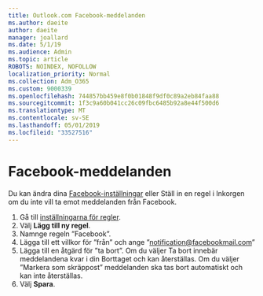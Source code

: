 ```yaml
---
title: Outlook.com Facebook-meddelanden
ms.author: daeite
author: daeite
manager: joallard
ms.date: 5/1/19
ms.audience: Admin
ms.topic: article
ROBOTS: NOINDEX, NOFOLLOW
localization_priority: Normal
ms.collection: Adm_O365
ms.custom: 9000339
ms.openlocfilehash: 744857bb459e8f0b01848f9df0c89a2eb84faa88
ms.sourcegitcommit: 1f3c9a60b041cc26c09fbc6485b92a8e44f500d6
ms.translationtype: MT
ms.contentlocale: sv-SE
ms.lasthandoff: 05/01/2019
ms.locfileid: "33527516"
---
```

# <a name="facebook-notifications"></a>Facebook-meddelanden

Du kan ändra dina [Facebook-inställningar](https://www.facebook.com/settings?tab=notifications) eller Ställ in en regel i Inkorgen om du inte vill ta emot meddelanden från Facebook.

1. Gå till [inställningarna för regler](https://outlook.live.com/mail/options/mail/rules/inboxRules).
1. Välj **Lägg till ny regel**.
1. Namnge regeln ”Facebook”.
1. Lägga till ett villkor för ”från” och ange ”notification@facebookmail.com”
1. Lägga till en åtgärd för ”ta bort”. Om du väljer Ta bort innebär meddelandena kvar i din Borttaget och kan återställas. Om du väljer ”Markera som skräppost” meddelanden ska tas bort automatiskt och kan inte återställas.
1. Välj **Spara**.